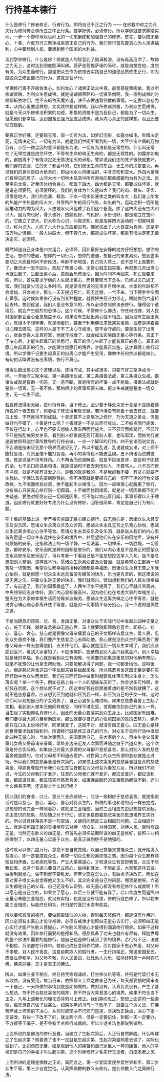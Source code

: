 # 行持基本德行

什么是修行？修者修正，行者行为。即将自己不正之行为 —— 在佛教中称之为凡夫行为修持符合佛所立之中正行条。要学好佛，必须修行。所以学佛就要求脚踏实地，一步一个脚印地以世间上的一切来磨练和加强自己的修养。首先，要以四无量心、十善、六度万行三聚净戒来更正自己的行为。我们修行首先要真心为人类谋福利，心中要想到人民，要想到整个国家的大利益。

谈到学佛修行，什么是佛？佛就是人的智慧到了圆满极限，没有再高层次了，故称之为无上，这时达到彻底圆满叫佛。菩萨是菩提萨埵的简称，就是自觉觉他，度脱有情，为众生而修行。那是把众生作为依傍去实践自己的道德品质依生正行，即为度脱众生修正自己的行为，这就是菩萨行。

学佛修行离不开皈依发心。如何发心？诸佛正法众中尊，直至菩提我皈依，我以所修诸资粮，为利众生愿成佛。就是说诸佛菩萨和一切贤圣僧啊，我一直到成佛的时候都皈依你们，绝不去皈依天魔外道，决不去做违背佛教的事情，一定要以慈悲为本，从内心里要这样想，又实践中要这样做。我以所修诸资粮，为利众生愿成佛，就是今天以所修佛法积累的功德，积累的资粮不是为我自己，都是为了一切众生，但愿他们都幸福，达到国富民强乃至直达成佛。我从内心真正的这样想，而且还要彻底做到。

要真正学好佛，还要观无常、观一切有为法，如梦幻泡影，如露亦如电，有情决定死，无情决定灭。一切有为法，就是我们世间所看到的一切，大至宇宙空间的万物万有，小至一微尘因的意识都是有为法，一切有为法都是无常性的。什么叫无常性？无常性就是成住坏空，不管有生命的和无生命的，都是无常性的。如露亦如电的，都脱离不了有情决定死无情决定灭的谛相。譬如说我们坐的凳子很快就要坏，我们穿的衣服、住的房子都会坏的，它们属无生命的东西，无生命的决定要灭。再说我们的身体是四大组合的，即由地水火风组成的，中含灵知和空大。外四大是我们看得见的房子、山河大地一切林木及空中所有游戏的那些细菌均为有为之法。远至宇宙太空，近至肉体组合身心，都属于四大。四大都是无常，都要成住坏空，就是说必须要死，必须要坏的。我们的身体为什么是四大？我们的肉、骨头、牙齿、须发是地大，我们的血液、精血、汗水一切水份液体之类的叫水大；我们身上所发的热能产生热量的叫火大，外界所产生的风行气坠，如出的气，运动之相一切所能起推动力的均为风大，人由地水火风组成了我们这个躯壳。除了这四大还有空大和识大，因为肉也好，骨头也好，热能也好，气也好，水份也好，都是建立在空间的，它建立了空大。识大称为心识，叫做灵知，就是指挥四大运动的一切就叫意识，称为识大。人除了六大什么东西都没有。佛家说出了六大皆空为真谛，这是宇宙万物之谛相。一般人讲四大，但不管几大，都是成住坏空，都是有情决定死无情决定灭，必须坏。

既然知道自己身体是四大组合，必须坏，因此最好在安静的地方仔细想想，想你的生活，想你的悲剧，想你的一切行为，想你的遭遇，想自己的亲友离别，想到世事变动之大而且时间不断推进，年龄不断增加，自己将入其土，说不定马上就要死了，像流水一去不回头。观起了怖畏心境，无常心就生起实相，再观想几天出离心也就生起了。生起出离心后，自然会恐怖骇怕，因为时间不再回来，死亡就要来临，所以，首先要求学佛的人生起出离心，而且要观当下念头。已经过去已成无常，我们就要少活这么多时间，就是常言所说的无常岁月增中减，大家的年龄都不会增加，只会减少，那么一天天接近死亡。死无定期，一气不来，当下两手空空而赴黄泉。这时候如果修行没有到某种程度，就要把生死业力带走，跟随你到六道轮回去转。想到这里，我们人是没有意义的，所以必须依照佛法去修行。懂得这个道理后，就会产生剧烈的恐惧心，这个时候，不管修什么佛法，守任何戒律，对人民对国家都会全心全意施益于众。如果没有生起出离心就不相应。因为没有生起出离心，就根本不想学佛，就是闹着玩，甚至于利用佛法来做某些事情，或者是抱着探讨心理去研究，这样的人是下不了决心守戒律，更不会守戒的。要是生起了出离心，就会觉得人生真短暂，他就守戒律了，就会如法实施四无量心等行条。真正下了决心后，才能生起真正的信愿行，真正的信心生起了才能有真正的愿心，真正的愿心生起真正的行为，才能建立信愿行的境界，才能真正实施，这才算得上修行起境。所以学佛千记要生起真正的出离心才能产生受用，佛教中任何宗派都是如此。有句俗话叫做没有出离境，修行不真心。

懂得生起出离心这个道理以后，还得守戒。其中戒很多，只要守好三聚净戒也一样。一开始守三聚净戒，第一条摄律仪戒，第二条摄善法戒，第三条摄众生戒。摄律仪戒就是誓断一切恶，无一恶不断，就是所有的坏事一点不能做。摄善法戒就是誓修一切善，无一善不修，那怕很小的善事都要去做。摄众生戒就是誓度一切众生，无一众生不度。

若要修法得用无疑，若行持有异，当下修正。至少要于静处深思十善是不是照着佛所说的十善去做了，照着做了修法得用就无疑，若行持没有照着十善去修正，就要马上改，不然就得不到成就。十善还算不上高层次之修行，乃为天道之善业，但能做好也不错了。十善是什么呢？十善就是一不杀生而行放生。二不偷盗而行施舍，不仅在行动上，心里也不要去想偷人家东西而行施舍。三不邪淫而修梵行，不邪淫不只是指乱搞男女关系，看到别人好看就死死盯着别人看，也叫邪淫，而修梵行就是要依照释迦世尊所教导的行持去做，一步一个脚印的行持。四不妄语而说实言，不妄语是指未证到那个境界而说证到了，所以不能乱说、乱说就成妄语，对上师不能打妄语，对贤圣僧不能打妄语，再小的事情也不能去乱编。五不绮语而说质直语，就是说话不拐弯抹角。六不两舌而说调解语，就是不挑拨是非，要说利于团结的话。七不恶口而说柔和语，就是说话时不要去刺伤别人，不要骂人。八不贪而修不净观，就是不能有贪爱之心，是我的就是我的，不是我的我不要，有贪心就要产生我执。学佛法首先要断除我执，修不净观就是要把自己的一切不干净的行为全部改掉。九不嗔而修慈悲观，绝不能起半点嗔恨心，因为一起嗔恨心就脱离了修行，没有嗔心只要真心修行则一切圆满。十不痴而修因缘观，就是对一切因果都不能产生疑惑，要绝对相信自己一切都是因果，但不能以痴心盲目闻，事事都得以入于理道。因此修行就要好好考虑为什么没有修好，回答很简单，肯定是自己行为有问题。

在十善的基础上进一步严格实施四无量心建立德行，四无量心是：愿诸众生永具安乐及安乐因，愿诸众生永离众苦及众苦因，愿诸众生永具无苦之乐我心怡悦，愿诸众生远离贪嗔之心住平等舍。愿诸众生永具安乐及安乐因，就是说从我们的内心里首先愿望一切众生永远住在安乐的境界中，并愿望他们长在安乐的因地里，没有任何烦恼的安乐，还指佛法上的一切平静，一切法喜，一切禅乐，一切胜境，一切善意，都称安乐，安乐因就是种的因都是安乐的。我们从内心里是不是真正的愿望众生永具安乐及安乐因了，可以考察一下看自己是不是总想挖苦某人几句，是不是总想把别人整倒，这样就不行。愿诸众生永离众苦及众苦因，就是希望众生都离一切苦及一切苦因，希望众生都幸福包括种的因都是幸福因。愿诸众生永具无苦之乐我心怡悦，就是但愿一切众生永远具备没有痛苦的快乐，乐也是有苦的，但这里说的是无苦之乐。只要众生是无苦的快乐，我们就高兴。譬如想到我们的人民生活幸福了，有前途了，我们的国家昌盛了，人民生活水平提高了，我们心里就非常高兴。中央领导同志身体好，我们内心里都很高兴，因为他们也在考虑大家的幸福生活，整天在为大家的幸福生活而劳碌奔波操劳。愿诸众生远离贪嗔之心住平等舍，就是说贪心嗔心痴心都离开住平等舍，就是对一切事情不存分别心，深一点说即是佛性之道。

于是当随意即观慈、悲、喜、舍四无量，对诸众生于实际行动中发起此四种无量之心，施于实践，就是说念完四无量心后，马上就要随即观慈悲喜舍。即慈心、悲心、喜心、舍心。慈心就是要像父母亲痛爱自己的子女那样去爱众生，爱人民，见到众生愚痴不懂，我们要产生慈爱之心去帮助他。悲心就是见到众生的痛苦我们要像父母亲一样去悲痛他们、去关怀他们。喜心就是见到一切众生幸福了，我们应该感到高兴，看到大家富裕了，不应该嫉妒，应该做到别人高兴我就高兴，别人幸福就是我的幸福。舍心就是看到众生有困难，他需要的如果是善意的对他确有帮助，就毫不犹豫的让他拿去帮助他。只要能解决得了问题，我一切都舍给他，这叫舍心。但是慈悲喜舍这四个字说起来容易做起来难，所以慈悲喜舍这四无量是要在实际行动中为众生而发起。我们在实际行动中做事时就要具体落实到众生身上，怎么落实呢？举一个例子，例如在路上有一个人的腿被车压断了，你会说多可怜啊，幸好我在后面，这个想法就不对了，因这幸好我在后面接着想的是不然我就糟了，这就不是慈悲喜舍。应该想到压到他就和压到我一样，和压到自己的子女一样。这时你们可以观想自己的子女残疾了，自己心里多么难过啊。如果在慈悲喜舍上生起了实相，看到别人被车压他同样难受，同样不堪忍受，觉得像伤到自己的亲人一样，当生起了实相即名真修行人。因此四无量心要落实到众生身上。比如国家有困难，我们要尽最大的力量帮助国家，那么就要尽自己的心依照国家的政策去努力，绝不能只在口头上说得好听，回家就变了，这就不对，就没有四无量心。四无量心是释迦世尊要求我们做到的。所谓修行就是修正自己的行为。对众生于实际行动中发起此四种无量心时，当依次第而入，先国家后自己，先大家后个人，再由生身父母妻室儿女岳父岳母诸亲眷属，常处身边亲近友人次第而进随之散于六道众生，这个次第是符合实际的。如果自己对最大恩德的父母都不慈悲喜舍，那么对别人发的慈悲喜舍就是假的。你对父母都不知道去爱护，对世间上的众生所谓的慈悲就是走过场。所以我们的慈悲喜舍是有次第的。如果依上述次第发的慈悲喜舍就是真的慈悲喜舍。释迦世尊就开示我们众生在往昔都互为父母互为妻室儿女，所以我们不能说，今生的父母我们才爱护，往昔的父母我们就不爱护，都应该爱护，都应该和善，都应该尊重，都应该实行慈悲喜舍。如果连最起码的互相帮助都做不到，还叫什么佛弟子啊，还谈得上什么修行呢？

因此我们的身业、口业、意业三业应该统一，应该一致相应于慈悲喜舍。就是指说话时是以慈心、悲心、喜心、舍心对待众生的，所做的事也和说的话一样去完成，思想想的也完全一样照着办，这就是三业相应。当然三业相应先由思想提供发起，先由意识的想象，然后随之付于行动，语言也是照着慈悲喜舍的思想境界去实行的。所以说具体落实不是一句空话，关键的问题是三业相应的问题。三业相应什么，就是按照四无量的实相境界去对待一切众生，对待国家，对待人民，就叫修四无量。当然还有胜义的四无量，但首先必须把前面所说的四无量修好，按照三业相应做到了，以四无量心实施于众生，是真正做到绝不是勉强的。

这时就可以修六度万行。念念不忘自觉觉他，以自己觉悟来觉悟众生，就开始发大菩提心，即一定要度脱众生，希望一切众生都脱离烦恼之苦。因为每个众生都有烦恼互相矛盾，生老病死等苦。产生大乘菩提心，才知道众生有苦即我苦，众生不尽我长度。发这个菩提心要自己立愿心，做得到就发，不能乱说，大家都这样去做。做得到就发心，做不到就不要乱发。但至少现在怎么办，有缺点坚决改正。例如在家对妻子或丈夫总觉得他又怎么不好，其实完全是自己的问题，哪里是他呀。六道众生都是自己的父母，自己还没有认识到，四无量心都没有修还修什么成就啊！所以愿心是自己立的，如果立了愿心，以后三业就不能有异了。若口言度生而返照四无量心未能三业相应，就没有实相，也就是没有功德，修的行就白修了。所以若未能三业相应，纵能终日用功，终归是竹篮打水没有收益。

所以要修高度的德行，要做超雷锋似的人物，否则每天修假行，都是没有作用的。因此必须有出离心才能守戒律，必须有戒律才能照四无量心去实行，必须照四无量心实行才能产生胜义菩提心，产生胜义菩提心才能得到圆满修行境界。如果不这样就没有效果。因此修行需要的是德和品，德品具备了功夫也就应有尽有。释迦世尊的整个佛法所需要的是修行，他自己也是修行证到了佛的境界，若行持不正，法就不相应，万法都在行持中。若自己终日念阿弥陀佛，而对国家不忠心热爱，对父母不孝敬，对人民不善良，这是自欺欺人的假行者。一生行持端正，知道爱国爱民，热爱世界和平，对父母孝敬，对人民善良，处处助人为乐，临命终时念一声阿弥陀佛，佛来迎接，这才是真正的佛法。

所以，如果三业不相应，终日持咒修观诵经，打坐修仪轨等等，终归是竹篮打水无从收益，没有受用，故当日审，依照佛义上师之教查己为任，每天都要抽时间审查一下自己，一天所做的事情到底是如何做的，做对没有，认真负责没有，产生了甚么想法，符不符合慈悲喜舍的境界，符不符合大乘菩提心的境界。如果不符合当下正之，凡与上述教化的理论违背的马上修正。我们静而思之，想想上面讲的一些道理，每天想自己做了些甚么。如果多年的习气一下改不了，就要立个透关法，在佛菩萨或上师面前下决心，从何时起坚决不行邪门歪道，坚决改正缺点，决心下定一定要改，有些一下改不了的，就立两个月，但是一定要记住，到那一天一定要办，不办就等于骗子，是不会有半点修行成就的。所以立透关法也要说到做到。

上面所说的是佛法的修行至要。当建立了生起次第后，入正行自然解脱。什么叫建立了生起次第？照着做了也不一定就是生起次第，生起次第是照着去做了，实际也做到了。比如观四无量，硬是观到他人的痛苦和自己家里人一样的痛苦，他人的幸福即是自己的幸福才叫生起次第。这个时候修行才名实行无虚者，自度圣者之风。

上面所讲的道理是佛教之正论，简而言之，第一步爱国爱民热爱世界和平，第二步众生平等，第三步自觉觉他。认真照佛教的教义去修持，是名佛教入门之真修行法。
